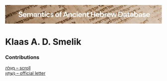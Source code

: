 <html><body><img id="banner" src="../../images/banners/banner.png" alt="banner" /></body></html>

# **Klaas A. D. Smelik**


### Contributions
[מְגִלָּה – scroll](../words/mgillah.md)<br>[נִשְׁתְּוָן – official letter](../words/nishthwan.md)<br>